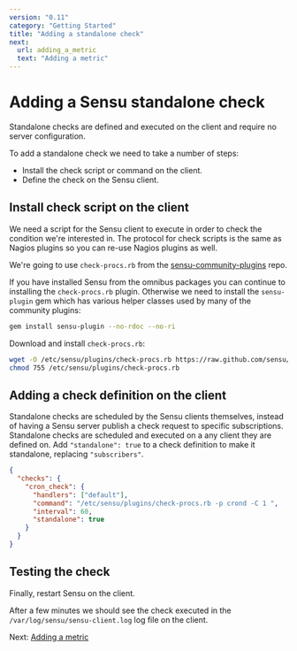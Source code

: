 ```yaml
---
version: "0.11"
category: "Getting Started"
title: "Adding a standalone check"
next:
  url: adding_a_metric
  text: "Adding a metric"
---
```


# Adding a Sensu standalone check

Standalone checks are defined and executed on the client and require no
server configuration. 

To add a standalone check we need to take a number of steps:

* Install the check script or command on the client.
* Define the check on the Sensu client.

## Install check script on the client

We need a script for the Sensu client to execute in order to check the
condition we're interested in. The protocol for check scripts is the
same as Nagios plugins so you can re-use Nagios plugins as well.

We're going to use `check-procs.rb` from the
[sensu-community-plugins](https://github.com/sensu/sensu-community-plugins)
repo.

If you have installed Sensu from the omnibus packages you can continue
to installing the `check-procs.rb` plugin. Otherwise we need to install
the `sensu-plugin` gem which has various helper classes used by many of
the community plugins:

~~~ bash
gem install sensu-plugin --no-rdoc --no-ri
~~~

Download and install `check-procs.rb`:

~~~ bash
wget -O /etc/sensu/plugins/check-procs.rb https://raw.github.com/sensu/sensu-community-plugins/master/plugins/processes/check-procs.rb
chmod 755 /etc/sensu/plugins/check-procs.rb
~~~

## Adding a check definition on the client

Standalone checks are scheduled by the Sensu clients themselves, instead
of having a Sensu server publish a check request to specific
subscriptions. Standalone checks are scheduled and executed on a any
client they are defined on. Add `"standalone": true` to a check
definition to make it standalone, replacing `"subscribers"`.

~~~ json
{
  "checks": {
    "cron_check": {
      "handlers": ["default"],
      "command": "/etc/sensu/plugins/check-procs.rb -p crond -C 1 ",
      "interval": 60,
      "standalone": true
    }
  }
}
~~~

## Testing the check

Finally, restart Sensu on the client.

After a few minutes we should see the check executed in the
`/var/log/sensu/sensu-client.log` log file on the client.

Next: [Adding a metric](adding_a_metric)
